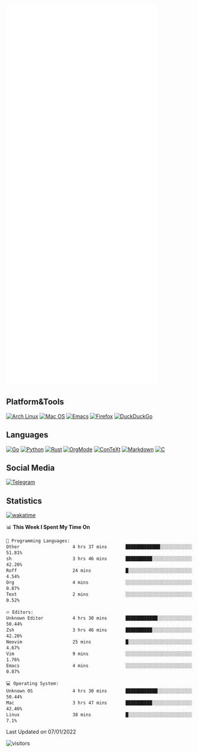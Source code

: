 ![Metrics](https://github.com/SteamedFish/SteamedFish/blob/master/github-metrics.svg)

## Platform&Tools

[![Arch Linux](https://img.shields.io/badge/ArchLinux-1793D1?logo=arch-linux&logoColor=fff&style=flat-square)](https://archlinux.org/)
[![Mac OS](https://img.shields.io/badge/MacOS-000000?style=flat-square&logo=macos&logoColor=F0F0F0)](https://www.apple.com/macos/)
[![Emacs](https://img.shields.io/badge/Emacs-%237F5AB6.svg?&style=flat-square&logo=gnu-emacs&logoColor=white)](https://www.gnu.org/software/emacs/)
[![Firefox](https://img.shields.io/badge/Firefox-FF7139?style=flat-square&logo=Firefox-Browser&logoColor=white)](https://firefox.com/)
[![DuckDuckGo](https://img.shields.io/badge/DuckDuckGo-DE5833?style=flat-square&logo=DuckDuckGo&logoColor=white)](https://duckduckgo.com/)

## Languages

[![Go](https://img.shields.io/badge/Golang-%2300ADD8.svg?style=flat-square&logo=go&logoColor=white)](https://golang.org/)
[![Python](https://img.shields.io/badge/Python-3670A0?style=flat-square&logo=python&logoColor=ffdd54)](https://www.python.org/)
[![Rust](https://img.shields.io/badge/Rust-%23000000.svg?style=flat-square&logo=rust&logoColor=white)](https://www.rust-lang.org/)
[![OrgMode](https://img.shields.io/badge/OrgMode-%23000000.svg?style=flat-square&logo=org&logoColor=white)](https://orgmode.org/)
[![ConTeXt](https://img.shields.io/badge/ConTeXt-%23008080.svg?style=flat-square&logo=latex&logoColor=white)](https://contextgarden.net/)
[![Markdown](https://img.shields.io/badge/MarkDown-%23000000.svg?style=flat-square&logo=markdown&logoColor=white)](https://daringfireball.net/projects/markdown/)
[![C](https://img.shields.io/badge/C-%2300599C.svg?style=flat-square&logo=c&logoColor=white)](https://www.iso.org/standard/74528.html)

## Social Media

[![Telegram](https://img.shields.io/badge/SteamedFish-2CA5E0?style=social&logo=telegram&logoColor=white)](https://t.me/SteamedFish)

## Statistics
[![wakatime](https://wakatime.com/badge/user/168280d6-fcf2-4b4f-ad3a-dc4612f35b38.svg)](https://wakatime.com/@168280d6-fcf2-4b4f-ad3a-dc4612f35b38)

<!--START_SECTION:waka-->
📊 **This Week I Spent My Time On** 

```text
💬 Programming Languages: 
Other                    4 hrs 37 mins       █████████████░░░░░░░░░░░░   51.81% 
sh                       3 hrs 46 mins       ██████████░░░░░░░░░░░░░░░   42.26% 
Roff                     24 mins             █░░░░░░░░░░░░░░░░░░░░░░░░   4.54% 
Org                      4 mins              ░░░░░░░░░░░░░░░░░░░░░░░░░   0.87% 
Text                     2 mins              ░░░░░░░░░░░░░░░░░░░░░░░░░   0.52%

🔥 Editors: 
Unknown Editor           4 hrs 30 mins       ████████████░░░░░░░░░░░░░   50.44% 
Zsh                      3 hrs 46 mins       ██████████░░░░░░░░░░░░░░░   42.26% 
Neovim                   25 mins             █░░░░░░░░░░░░░░░░░░░░░░░░   4.67% 
Vim                      9 mins              ░░░░░░░░░░░░░░░░░░░░░░░░░   1.76% 
Emacs                    4 mins              ░░░░░░░░░░░░░░░░░░░░░░░░░   0.87%

💻 Operating System: 
Unknown OS               4 hrs 30 mins       ████████████░░░░░░░░░░░░░   50.44% 
Mac                      3 hrs 47 mins       ██████████░░░░░░░░░░░░░░░   42.46% 
Linux                    38 mins             █░░░░░░░░░░░░░░░░░░░░░░░░   7.1%

```


 Last Updated on 07/01/2022
<!--END_SECTION:waka-->

![visitors](https://visitor-badge.laobi.icu/badge?page_id=SteamedFish.SteamedFish)
